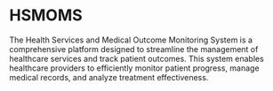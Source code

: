 # HSMOMS
The Health Services and Medical Outcome Monitoring System is a comprehensive platform designed to streamline the management of healthcare services and track patient outcomes. This system enables healthcare providers to efficiently monitor patient progress, manage medical records, and analyze treatment effectiveness.
